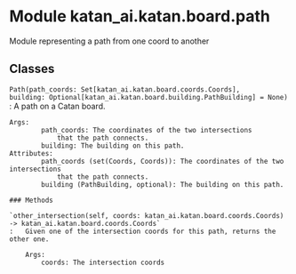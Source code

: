 Module katan_ai.katan.board.path
================================
Module representing a path from one coord to another

Classes
-------

`Path(path_coords: Set[katan_ai.katan.board.coords.Coords], building: Optional[katan_ai.katan.board.building.PathBuilding] = None)`
:   A path on a Catan board.

    Args:
            path_coords: The coordinates of the two intersections
                that the path connects.
            building: The building on this path.
    Attributes:
            path_coords (set(Coords, Coords)): The coordinates of the two intersections
                that the path connects.
            building (PathBuilding, optional): The building on this path.

    ### Methods

    `other_intersection(self, coords: katan_ai.katan.board.coords.Coords) ‑> katan_ai.katan.board.coords.Coords`
    :   Given one of the intersection coords for this path, returns the other one.

        Args:
            coords: The intersection coords
